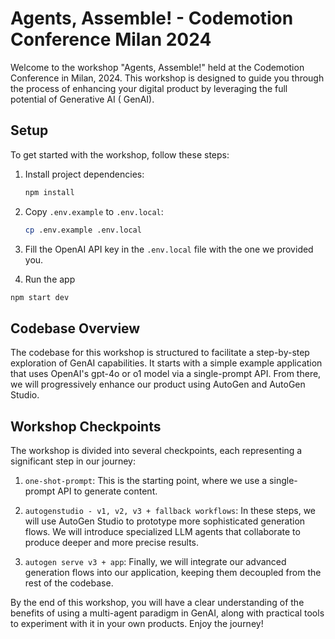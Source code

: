 # Agents, Assemble! - Codemotion Conference Milan 2024

Welcome to the workshop "Agents, Assemble!" held at the Codemotion Conference in Milan, 2024. This workshop is designed
to guide you through the process of enhancing your digital product by leveraging the full potential of Generative AI (
GenAI).

## Setup

To get started with the workshop, follow these steps:

1. Install project dependencies:

    ```bash
    npm install
    ```

2. Copy `.env.example` to `.env.local`:

    ```bash
    cp .env.example .env.local
    ```

3. Fill the OpenAI API key in the `.env.local` file with the one we provided you.

4. Run the app
```bash
npm start dev
```

## Codebase Overview

The codebase for this workshop is structured to facilitate a step-by-step exploration of GenAI capabilities. It starts
with a simple example application that uses OpenAI's gpt-4o or o1 model via a single-prompt API. From there, we will
progressively enhance our product using AutoGen and AutoGen Studio.

## Workshop Checkpoints

The workshop is divided into several checkpoints, each representing a significant step in our journey:

1. `one-shot-prompt`: This is the starting point, where we use a single-prompt API to generate content.

2. `autogenstudio - v1, v2, v3 + fallback workflows`: In these steps, we will use AutoGen Studio to prototype more
   sophisticated generation flows. We will introduce specialized LLM agents that collaborate to produce deeper and more
   precise results.

3. `autogen serve v3 + app`: Finally, we will integrate our advanced generation flows into our application, keeping them
   decoupled from the rest of the codebase.

By the end of this workshop, you will have a clear understanding of the benefits of using a multi-agent paradigm in
GenAI, along with practical tools to experiment with it in your own products. Enjoy the journey!